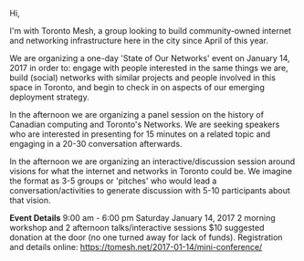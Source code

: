Hi,

I'm with Toronto Mesh, a group looking to build community-owned internet and networking infrastructure here in the city since April of this year.

We are organizing a one-day 'State of Our Networks' event on January 14, 2017 in order to: engage with people interested in the same things we are, build (social) networks with similar projects and people involved in this space in Toronto, and begin to check in on aspects of our emerging deployment strategy.

<!-- Panel Session -->
In the afternoon we are organizing a panel session on the history of Canadian computing and Toronto's Networks. We are seeking speakers who are interested in presenting for 15 minutes on a related topic and engaging in a 20-30 conversation afterwards.

<!-- Interactive Session -->
In the afternoon we are organizing an interactive/discussion session around visions for what the internet and networks in Toronto could be. We imagine the format as 3-5 groups or 'pitches' who would lead a conversation/activities to generate discussion with 5-10 participants about that vision.

**Event Details**
9:00 am - 6:00 pm
Saturday January 14, 2017
2 morning workshop and 2 afternoon talks/interactive sessions
$10 suggested donation at the door (no one turned away for lack of funds). Registration and details online: https://tomesh.net/2017-01-14/mini-conference/
